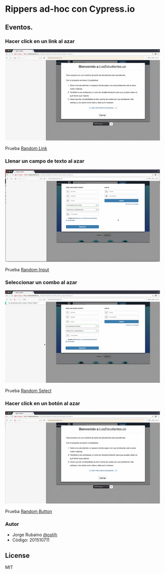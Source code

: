 # Rippers ad-hoc con Cypress.io

## Eventos.

### Hacer click en un link al azar

![link](https://github.com/jhrubiano10/Taller_05_MISO_4208_random_testing/blob/master/01_Rippers_Cypress/cypress_random_link.gif?raw=true)

Prueba [Random Link]

### Llenar un campo de texto al azar

![text](https://github.com/jhrubiano10/Taller_05_MISO_4208_random_testing/blob/master/01_Rippers_Cypress/cypress_random_input.gif?raw=true)

Prueba [Random Input]

### Seleccionar un combo al azar

![combo](https://github.com/jhrubiano10/Taller_05_MISO_4208_random_testing/blob/master/01_Rippers_Cypress/cypress_random_select.gif?raw=true)

Prueba [Random Select]

### Hacer click en un botón al azar

![button](https://github.com/jhrubiano10/Taller_05_MISO_4208_random_testing/blob/master/01_Rippers_Cypress/cypress_random_button.gif?raw=true)

Prueba [Random Button]

### Autor
* Jorge Rubaino [@ostjh]
* Código: 201510711

License
----
MIT

[@ostjh]:https://twitter.com/ostjh
[Random Link]:https://github.com/jhrubiano10/Taller_05_MISO_4208_random_testing/blob/master/01_Rippers_Cypress/cypress/integration/monkey_testing_ripper_01.spec.js
[Random Input]:https://github.com/jhrubiano10/Taller_05_MISO_4208_random_testing/blob/master/01_Rippers_Cypress/cypress/integration/monkey_testing_ripper_02.spec.js
[Random Select]:https://github.com/jhrubiano10/Taller_05_MISO_4208_random_testing/blob/master/01_Rippers_Cypress/cypress/integration/monkey_testing_ripper_03.spec.js
[Random Button]:https://github.com/jhrubiano10/Taller_05_MISO_4208_random_testing/blob/master/01_Rippers_Cypress/cypress/integration/monkey_testing_ripper_04.spec.js

